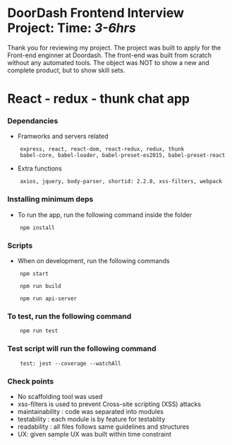 # DoorDash Frontend Interview Project: Time: *3-6hrs*

Thank you for reviewing my project. The project was built to apply for the Front-end enginner at Doordash. The front-end was built from scratch without any automated tools. The object was NOT to show a new and complete product, but to show skill sets.

# React - redux - thunk chat app

### Dependancies
* Framworks and servers related
```
    express, react, react-dom, react-redux, redux, thunk
    babel-core, babel-loader, babel-preset-es2015, babel-preset-react
```
* Extra functions
```
    axios, jquery, body-parser, shortid: 2.2.8, xss-filters, webpack
```
### Installing minimum deps

* To run the app, run the following command inside the folder
```
    npm install
```
### Scripts

* When on development, run the following commands
```
    npm start
```
```
    npm run build
```
```
    npm run api-server
```

### To test, run the following command
```
    npm run test
```
### Test script will run the following command
```
    test: jest --coverage --watchAll
```
### Check points

* No scaffolding tool was used
* xss-filters is used to prevent Cross-site scripting (XSS) attacks
* maintainability : code was separated into modules 
* testability : each module is by feature for testablity 
* readability : all files follows same guidelines and structures
* UX: given sample UX was built within time constraint
